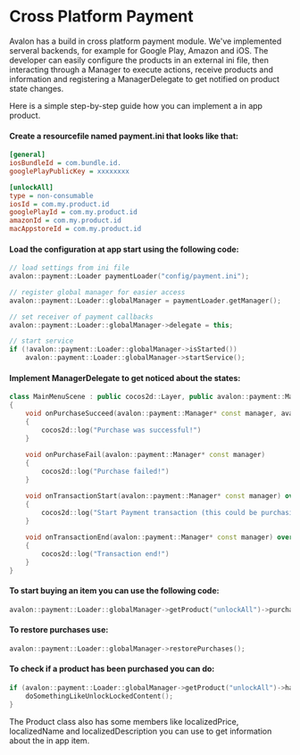 # Cross Platform Payment

Avalon has a build in cross platform payment module. We've implemented serveral backends, for example for Google Play, Amazon and iOS. The developer can easily configure the products in an external ini file, then interacting through a Manager to execute actions, receive products and information and registering a ManagerDelegate to get notified on product state changes.

Here is a simple step-by-step guide how you can implement a in app product.

#### Create a resourcefile named payment.ini that looks like that:

```ini
[general]
iosBundleId = com.bundle.id.
googlePlayPublicKey = xxxxxxxx

[unlockAll]
type = non-consumable
iosId = com.my.product.id
googlePlayId = com.my.product.id
amazonId = com.my.product.id
macAppstoreId = com.my.product.id
```

#### Load the configuration at app start using the following code:

```cpp
// load settings from ini file
avalon::payment::Loader paymentLoader("config/payment.ini");

// register global manager for easier access
avalon::payment::Loader::globalManager = paymentLoader.getManager();

// set receiver of payment callbacks
avalon::payment::Loader::globalManager->delegate = this;

// start service
if (!avalon::payment::Loader::globalManager->isStarted())
    avalon::payment::Loader::globalManager->startService();
```

#### Implement ManagerDelegate to get noticed about the states:

```cpp
class MainMenuScene : public cocos2d::Layer, public avalon::payment::ManagerDelegate
{
    void onPurchaseSucceed(avalon::payment::Manager* const manager, avalon::payment::Product* const product)
    {
        cocos2d::log("Purchase was successful!")
    }
    
    void onPurchaseFail(avalon::payment::Manager* const manager)
    {
        cocos2d::log("Purchase failed!")
    }

    void onTransactionStart(avalon::payment::Manager* const manager) override
    {
        cocos2d::log("Start Payment transaction (this could be purchasing an item, or restoring one or receive product information!")
    }
   
    void onTransactionEnd(avalon::payment::Manager* const manager) override
    {
        cocos2d::log("Transaction end!")
    }
}
```

#### To start buying an item you can use the following code:

```cpp
avalon::payment::Loader::globalManager->getProduct("unlockAll")->purchase();
```

#### To restore purchases use:

```cpp
avalon::payment::Loader::globalManager->restorePurchases();
```

#### To check if a product has been purchased you can do:

```cpp
if (avalon::payment::Loader::globalManager->getProduct("unlockAll")->hasBeenPurchased()) {
    doSomethingLikeUnlockLockedContent();
}
```

The Product class also has some members like localizedPrice, localizedName and localizedDescription you can use to get information about the in app item.